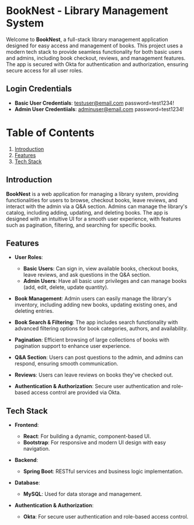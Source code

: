 # **BookNest - Library Management System**

Welcome to **BookNest**, a full-stack library management application designed for easy access and management of books. This project uses a modern tech stack to provide seamless functionality for both basic users and admins, including book checkout, reviews, and management features. The app is secured with Okta for authentication and authorization, ensuring secure access for all user roles.

## Login Credentials
  - **Basic User Credentials**: testuser@email.com password=test1234!
  - **Admin User Credentiials**: adminuser@email.com password=test1234!

# **Table of Contents**
1. [Introduction](#introduction)
2. [Features](#features)
3. [Tech Stack](#tech-stack)

## Introduction

**BookNest** is a web application for managing a library system, providing functionalities for users to browse, checkout books, leave reviews, and interact with the admin via a Q&A section. Admins can manage the library's catalog, including adding, updating, and deleting books. The app is designed with an intuitive UI for a smooth user experience, with features such as pagination, filtering, and searching for specific books.

## Features

- **User Roles**: 
  - **Basic Users**: Can sign in, view available books, checkout books, leave reviews, and ask questions in the Q&A section.
  - **Admin Users**: Have all basic user privileges and can manage books (add, edit, delete, update quantity).
  
- **Book Management**: Admin users can easily manage the library's inventory, including adding new books, updating existing ones, and deleting entries.
  
- **Book Search & Filtering**: The app includes search functionality with advanced filtering options for book categories, authors, and availability.
  
- **Pagination**: Efficient browsing of large collections of books with pagination support to enhance user experience.
  
- **Q&A Section**: Users can post questions to the admin, and admins can respond, ensuring smooth communication.
  
- **Reviews**: Users can leave reviews on books they've checked out.
  
- **Authentication & Authorization**: Secure user authentication and role-based access control are provided via Okta.

## Tech Stack

- **Frontend**: 
  - **React**: For building a dynamic, component-based UI.
  - **Bootstrap**: For responsive and modern UI design with easy navigation.
  
- **Backend**: 
  - **Spring Boot**: RESTful services and business logic implementation.
  
- **Database**: 
  - **MySQL**: Used for data storage and management.
  
- **Authentication & Authorization**: 
  - **Okta**: For secure user authentication and role-based access control.


 

